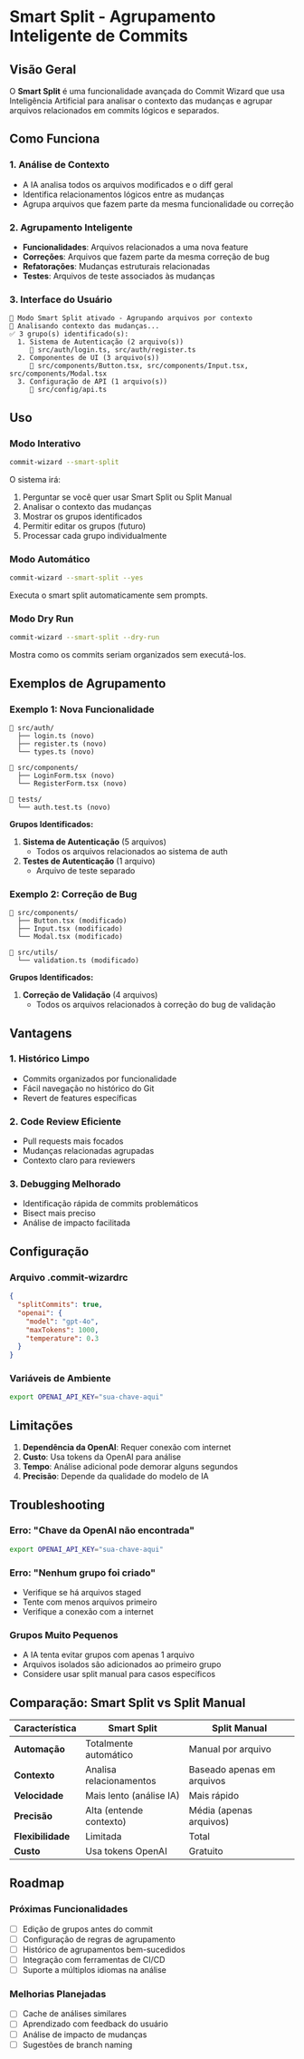 # Smart Split - Agrupamento Inteligente de Commits

## Visão Geral

O **Smart Split** é uma funcionalidade avançada do Commit Wizard que usa Inteligência Artificial para analisar o contexto das mudanças e agrupar arquivos relacionados em commits lógicos e separados.

## Como Funciona

### 1. Análise de Contexto

- A IA analisa todos os arquivos modificados e o diff geral
- Identifica relacionamentos lógicos entre as mudanças
- Agrupa arquivos que fazem parte da mesma funcionalidade ou correção

### 2. Agrupamento Inteligente

- **Funcionalidades**: Arquivos relacionados a uma nova feature
- **Correções**: Arquivos que fazem parte da mesma correção de bug
- **Refatorações**: Mudanças estruturais relacionadas
- **Testes**: Arquivos de teste associados às mudanças

### 3. Interface do Usuário

```
🧠 Modo Smart Split ativado - Agrupando arquivos por contexto
🤖 Analisando contexto das mudanças...
✅ 3 grupo(s) identificado(s):
  1. Sistema de Autenticação (2 arquivo(s))
     📄 src/auth/login.ts, src/auth/register.ts
  2. Componentes de UI (3 arquivo(s))
     📄 src/components/Button.tsx, src/components/Input.tsx, src/components/Modal.tsx
  3. Configuração de API (1 arquivo(s))
     📄 src/config/api.ts
```

## Uso

### Modo Interativo

```bash
commit-wizard --smart-split
```

O sistema irá:

1. Perguntar se você quer usar Smart Split ou Split Manual
2. Analisar o contexto das mudanças
3. Mostrar os grupos identificados
4. Permitir editar os grupos (futuro)
5. Processar cada grupo individualmente

### Modo Automático

```bash
commit-wizard --smart-split --yes
```

Executa o smart split automaticamente sem prompts.

### Modo Dry Run

```bash
commit-wizard --smart-split --dry-run
```

Mostra como os commits seriam organizados sem executá-los.

## Exemplos de Agrupamento

### Exemplo 1: Nova Funcionalidade

```
📁 src/auth/
  ├── login.ts (novo)
  ├── register.ts (novo)
  └── types.ts (novo)

📁 src/components/
  ├── LoginForm.tsx (novo)
  └── RegisterForm.tsx (novo)

📁 tests/
  └── auth.test.ts (novo)
```

**Grupos Identificados:**

1. **Sistema de Autenticação** (5 arquivos)
   - Todos os arquivos relacionados ao sistema de auth
2. **Testes de Autenticação** (1 arquivo)
   - Arquivo de teste separado

### Exemplo 2: Correção de Bug

```
📁 src/components/
  ├── Button.tsx (modificado)
  ├── Input.tsx (modificado)
  └── Modal.tsx (modificado)

📁 src/utils/
  └── validation.ts (modificado)
```

**Grupos Identificados:**

1. **Correção de Validação** (4 arquivos)
   - Todos os arquivos relacionados à correção do bug de validação

## Vantagens

### 1. Histórico Limpo

- Commits organizados por funcionalidade
- Fácil navegação no histórico do Git
- Revert de features específicas

### 2. Code Review Eficiente

- Pull requests mais focados
- Mudanças relacionadas agrupadas
- Contexto claro para reviewers

### 3. Debugging Melhorado

- Identificação rápida de commits problemáticos
- Bisect mais preciso
- Análise de impacto facilitada

## Configuração

### Arquivo .commit-wizardrc

```json
{
  "splitCommits": true,
  "openai": {
    "model": "gpt-4o",
    "maxTokens": 1000,
    "temperature": 0.3
  }
}
```

### Variáveis de Ambiente

```bash
export OPENAI_API_KEY="sua-chave-aqui"
```

## Limitações

1. **Dependência da OpenAI**: Requer conexão com internet
2. **Custo**: Usa tokens da OpenAI para análise
3. **Tempo**: Análise adicional pode demorar alguns segundos
4. **Precisão**: Depende da qualidade do modelo de IA

## Troubleshooting

### Erro: "Chave da OpenAI não encontrada"

```bash
export OPENAI_API_KEY="sua-chave-aqui"
```

### Erro: "Nenhum grupo foi criado"

- Verifique se há arquivos staged
- Tente com menos arquivos primeiro
- Verifique a conexão com a internet

### Grupos Muito Pequenos

- A IA tenta evitar grupos com apenas 1 arquivo
- Arquivos isolados são adicionados ao primeiro grupo
- Considere usar split manual para casos específicos

## Comparação: Smart Split vs Split Manual

| Característica    | Smart Split             | Split Manual               |
| ----------------- | ----------------------- | -------------------------- |
| **Automação**     | Totalmente automático   | Manual por arquivo         |
| **Contexto**      | Analisa relacionamentos | Baseado apenas em arquivos |
| **Velocidade**    | Mais lento (análise IA) | Mais rápido                |
| **Precisão**      | Alta (entende contexto) | Média (apenas arquivos)    |
| **Flexibilidade** | Limitada                | Total                      |
| **Custo**         | Usa tokens OpenAI       | Gratuito                   |

## Roadmap

### Próximas Funcionalidades

- [ ] Edição de grupos antes do commit
- [ ] Configuração de regras de agrupamento
- [ ] Histórico de agrupamentos bem-sucedidos
- [ ] Integração com ferramentas de CI/CD
- [ ] Suporte a múltiplos idiomas na análise

### Melhorias Planejadas

- [ ] Cache de análises similares
- [ ] Aprendizado com feedback do usuário
- [ ] Análise de impacto de mudanças
- [ ] Sugestões de branch naming
